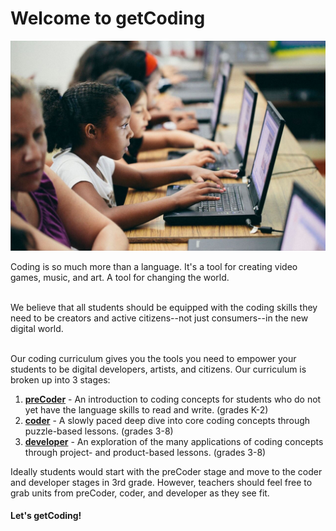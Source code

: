 # Welcome to getCoding

![coding image](images/getcoding_2.jpg)

Coding is so much more than a language. It's a tool for creating video games, music, and art. A tool for changing the world.
<br spacing="1"></br>

We believe that all students should be equipped with the coding skills they need to be creators and active citizens--not just consumers--in the new digital world.
<br spacing="1"></br>

Our coding curriculum gives you the tools you need to empower your students to be digital developers, artists, and citizens. Our curriculum is broken up into 3 stages:

1. **[preCoder](../precoder)** - An introduction to coding concepts for students who do not yet have the language skills to read and write. (grades K-2)
2. **[coder](../coder)** - A slowly paced deep dive into core coding concepts through puzzle-based lessons. (grades 3-8)
3. **[developer](../developer)** - An exploration of the many applications of coding concepts through project- and product-based lessons. (grades 3-8)

Ideally students would start with the preCoder stage and move to the coder and developer stages in 3rd grade. However, teachers should feel free to grab units from preCoder, coder, and developer as they see fit.

#### Let's getCoding!
